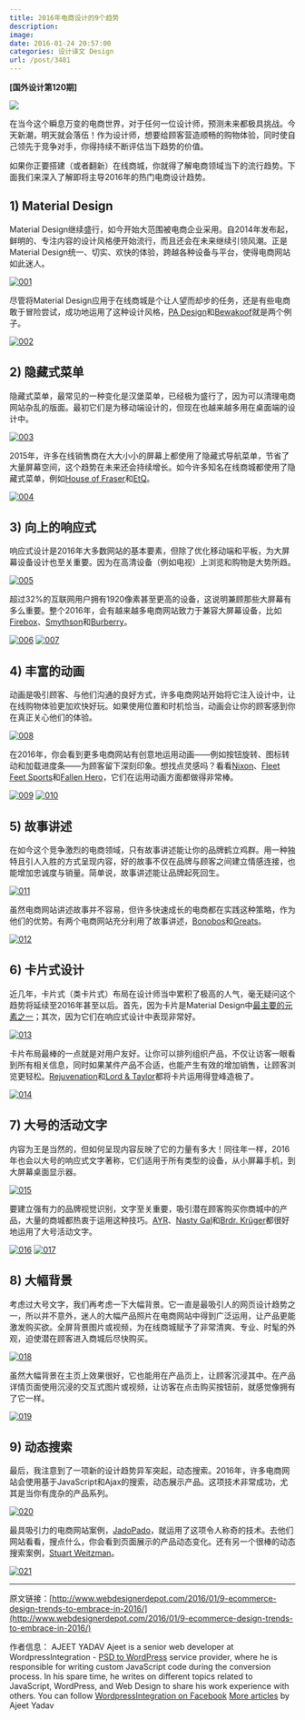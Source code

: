 ```yaml
---
title: 2016年电商设计的9个趋势
description: 
image: 
date: 2016-01-24 20:57:00
categories: 设计译文 Design
url: /post/3481
---
```


**[国外设计第120期]**

![](http://netdna.webdesignerdepot.com/uploads/2015/11/featured-1.jpg)

在当今这个瞬息万变的电商世界，对于任何一位设计师，预测未来都极具挑战。今天新潮，明天就会落伍！作为设计师，想要给顾客营造顺畅的购物体验，同时使自己领先于竞争对手，你得持续不断评估当下趋势的价值。

如果你正要搭建（或者翻新）在线商城，你就得了解电商领域当下的流行趋势。下面我们来深入了解即将主导2016年的热门电商设计趋势。

## 1) Material Design

Material Design继续盛行，如今开始大范围被电商企业采用。自2014年发布起，鲜明的、专注内容的设计风格便开始流行，而且还会在未来继续引领风潮。正是Material Design统一、切实、欢快的体验，跨越各种设备与平台，使得电商网站如此迷人。

[![001](http://netdna.webdesignerdepot.com/uploads/2015/11/001-1.jpg)](http://www.pa-design.com/)

尽管将Material Design应用于在线商城是个让人望而却步的任务，还是有些电商敢于冒险尝试，成功地运用了这种设计风格，[PA Design](http://www.pa-design.com/)和[Bewakoof](http://www.bewakoof.com/)就是两个例子。

[![002](http://netdna.webdesignerdepot.com/uploads/2015/11/002-1.jpg)](http://www.bewakoof.com/)

## 2) 隐藏式菜单

隐藏式菜单，最常见的一种变化是汉堡菜单，已经极为盛行了，因为可以清理电商网站杂乱的版面。最初它们是为移动端设计的，但现在也越来越多用在桌面端的设计中。

[![003](http://netdna.webdesignerdepot.com/uploads/2015/11/003-1.jpg)](http://www.houseoffraser.co.uk/)

2015年，许多在线销售商在大大小小的屏幕上都使用了隐藏式导航菜单，节省了大量屏幕空间，这个趋势在未来还会持续增长。如今许多知名在线商城都使用了隐藏式菜单，例如[House of Fraser](http://www.houseoffraser.co.uk/)和[EtQ](http://www.etq-amsterdam.com/)。

[![004](http://netdna.webdesignerdepot.com/uploads/2015/11/004-1.jpg)](http://www.etq-amsterdam.com/)

## 3) 向上的响应式

响应式设计是2016年大多数网站的基本要素，但除了优化移动端和平板，为大屏幕设备设计也至关重要。因为在高清设备（例如电视）上浏览和购物是大势所趋。

[![005](http://netdna.webdesignerdepot.com/uploads/2015/11/005.jpg)](http://www.firebox.com/)

超过32%的互联网用户拥有1920像素甚至更高的设备，这说明兼顾那些大屏幕有多么重要。整个2016年，会有越来越多电商网站致力于兼容大屏幕设备，比如[Firebox](http://www.firebox.com/)、[Smythson](http://www.smythson.com/)和[Burberry](https://www.burberry.com/)。

[![006](http://netdna.webdesignerdepot.com/uploads/2015/11/006.jpg)](http://www.smythson.com/)
[![007](http://netdna.webdesignerdepot.com/uploads/2015/11/007.jpg)](https://www.burberry.com/)

## 4) 丰富的动画

动画是吸引顾客、与他们沟通的良好方式，许多电商网站开始将它注入设计中，让在线购物体验更加欢快好玩。如果使用位置和时机恰当，动画会让你的顾客感到你在真正关心他们的体验。

[![008](http://netdna.webdesignerdepot.com/uploads/2015/11/008.jpg)](http://www.nixon.com/)

在2016年，你会看到更多电商网站有创意地运用动画——例如按钮旋转、图标转动和加载进度条——为顾客留下深刻印象。想找点灵感吗？看看[Nixon](http://www.nixon.com/)、[Fleet Feet Sports](http://fleetfeetsports.com/)和[Fallen Hero](http://www.fallenhero.com/)，它们在运用动画方面都做得非常棒。

[![009](http://netdna.webdesignerdepot.com/uploads/2015/11/009.jpg)](http://fleetfeetsports.com/)
[![010](http://netdna.webdesignerdepot.com/uploads/2015/11/010.jpg)](http://www.fallenhero.com/)

## 5) 故事讲述

在如今这个竞争激烈的电商领域，只有故事讲述能让你的品牌鹤立鸡群。用一种独特且引人入胜的方式呈现内容，好的故事不仅在品牌与顾客之间建立情感连接，也能增加忠诚度与销量。简单说，故事讲述能让品牌起死回生。

[![011](http://netdna.webdesignerdepot.com/uploads/2015/11/011.jpg)](https://bonobos.com/about)

虽然电商网站讲述故事并不容易，但许多快速成长的电商都在实践这种策略，作为他们的优势。有两个电商网站充分利用了故事讲述，[Bonobos](https://bonobos.com/about)和[Greats](https://www.greats.com/pages/about-us)。

[![012](http://netdna.webdesignerdepot.com/uploads/2015/11/012.jpg)](https://www.greats.com/pages/about-us)

## 6) 卡片式设计

近几年，卡片式（类卡片式）布局在设计师当中累积了极高的人气，毫无疑问这个趋势将延续至2016年甚至以后。首先，因为卡片是Material Design中[最主要的元素之一](https://www.google.co.in/design/spec/components/cards.html)；其次，因为它们在响应式设计中表现非常好。

[![013](http://netdna.webdesignerdepot.com/uploads/2015/11/013.jpg)](http://www.rejuvenation.com/)

卡片布局最棒的一点就是对用户友好。让你可以排列组织产品，不仅让访客一眼看到所有相关信息，同时如果某件产品不合适，也能产生有效的增加销售，让顾客浏览更轻松。[Rejuvenation](http://www.rejuvenation.com/)和[Lord & Taylor](http://www.lordandtaylor.com/)都将卡片运用得登峰造极了。

[![014](http://netdna.webdesignerdepot.com/uploads/2015/11/014.jpg)](http://www.lordandtaylor.com/)

## 7) 大号的活动文字

内容为王是当然的，但如何呈现内容反映了它的力量有多大！同往年一样，2016年也会以大号的响应式文字著称，它们适用于所有类型的设备，从小屏幕手机，到大屏幕桌面显示器。

[![015](http://netdna.webdesignerdepot.com/uploads/2015/11/015.jpg)](https://ayr.com/)

要建立强有力的品牌视觉识别，文字至关重要，吸引潜在顾客购买你商城中的产品，大量的商城都热衷于运用这种技巧。[AYR](https://ayr.com/)、[Nasty Gal](http://www.nastygal.com/)和[Brdr. Krüger](https://brdr-kruger.com/)都很好地运用了大号活动文字。

[![016](http://netdna.webdesignerdepot.com/uploads/2015/11/016.jpg)](http://www.nastygal.com/)
[![017](http://netdna.webdesignerdepot.com/uploads/2015/11/017.jpg)](https://brdr-kruger.com/)

## 8) 大幅背景

考虑过大号文字，我们再考虑一下大幅背景。它一直是最吸引人的网页设计趋势之一，所以并不意外，迷人的大幅产品照片在电商网站中得到广泛运用，让产品更能激发购买欲。全屏背景图片或视频，为在线商城赋予了非常清爽、专业、时髦的外观，迫使潜在顾客进入商城后尽快购买。

[![018](http://netdna.webdesignerdepot.com/uploads/2015/11/018.jpg)](http://eyeheartworld.org/)

虽然大幅背景在主页上效果很好，它也能用在产品页上，让顾客沉浸其中。在产品详情页面使用沉浸的交互式图片或视频，让访客在点击购买按钮前，就感觉像拥有了它一样。

[![019](http://netdna.webdesignerdepot.com/uploads/2015/11/019.jpg)](https://www.bugaboo.com/) 

## 9) 动态搜索

最后，我注意到了一项新的设计趋势异军突起，动态搜索。2016年，许多电商网站会使用基于JavaScript和Ajax的搜索，动态展示产品。这项技术非常成功，尤其是当你有庞杂的产品系列。

[![020](http://netdna.webdesignerdepot.com/uploads/2015/11/020.jpg)](https://www.jadopado.com/)

最具吸引力的电商网站案例，[JadoPado](https://www.jadopado.com/)，就运用了这项令人称奇的技术。去他们网站看看，搜点什么，你会看到页面展示的产品动态变化。还有另一个很棒的动态搜索案例，[Stuart Weitzman](http://www.stuartweitzman.com/)。

[![021](http://netdna.webdesignerdepot.com/uploads/2015/11/021.jpg)](http://www.stuartweitzman.com/)

---

原文链接：[http://www.webdesignerdepot.com/2016/01/9-ecommerce-design-trends-to-embrace-in-2016/](http://www.webdesignerdepot.com/2016/01/9-ecommerce-design-trends-to-embrace-in-2016/)

作者信息：
AJEET YADAV
Ajeet is a senior web developer at WordpressIntegration - [PSD to WordPress](http://www.wordpressintegration.com/) service provider, where he is responsible for writing custom JavaScript code during the conversion process. In his spare time, he writes on different topics related to JavaScript, WordPress, and Web Design to share his work experience with others. You can follow [WordpressIntegration on Facebook](https://www.facebook.com/wordpressintegration.official/) [More articles](http://www.webdesignerdepot.com/author/Ajeet-Yadav) by Ajeet Yadav